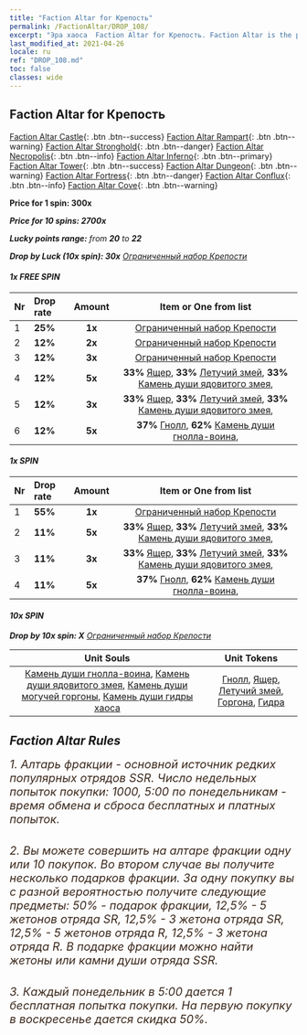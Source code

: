```yaml
---
title: "Faction Altar for Крепость"
permalink: /FactionAltar/DROP_108/
excerpt: "Эра хаоса  Faction Altar for Крепость. Faction Altar is the primary method for obtaining SSR units from the popular faction. Limited to 1,000 purchases each week. The popular faction changes at 05:00 every Monday. Purchase attempts and free purchase attempts will also reset then."
last_modified_at: 2021-04-26
locale: ru
ref: "DROP_108.md"
toc: false
classes: wide
---
```


##  Faction Altar for **Крепость**

  [Faction Altar Castle](/ru/FactionAltar/DROP_101/){: .btn .btn--success} [Faction Altar Rampart](/ru/FactionAltar/DROP_102/){: .btn .btn--warning} [Faction Altar Stronghold](/ru/FactionAltar/DROP_103/){: .btn .btn--danger} [Faction Altar Necropolis](/ru/FactionAltar/DROP_104/){: .btn .btn--info} [Faction Altar Inferno](/ru/FactionAltar/DROP_105/){: .btn .btn--primary} [Faction Altar Tower](/ru/FactionAltar/DROP_106/){: .btn .btn--success} [Faction Altar Dungeon](/ru/FactionAltar/DROP_107/){: .btn .btn--warning} [Faction Altar Fortress](/ru/FactionAltar/DROP_108/){: .btn .btn--danger} [Faction Altar Conflux](/ru/FactionAltar/DROP_109/){: .btn .btn--info} [Faction Altar Cove](/ru/FactionAltar/DROP_112/){: .btn .btn--warning} 

  **Price for 1 spin: 300x** <i class="fas fa-gem"/>

  **Price for 10 spins: 2700x** <i class="fas fa-gem"/>

  **Lucky points range:** from **20** to **22**

  **Drop by Luck (10x spin): 30x** [Ограниченный набор Крепости](/ItemsRU/con_2142/)

####  1x FREE SPIN 

  |    Nr    |  Drop rate  |  Amount   |   Item or One from list  |
  |:---------|:------------|:---------:|:------------------------:|
  | 1 | **25%** | **1x** | [Ограниченный набор Крепости](/ItemsRU/con_2142/) |
  | 2 | **12%** | **2x** | [Ограниченный набор Крепости](/ItemsRU/con_2142/) |
  | 3 | **12%** | **3x** | [Ограниченный набор Крепости](/ItemsRU/con_2142/) |
  | 4 | **12%** | **5x** |  **33%** [Ящер](/ItemsRU/unt_254/),  **33%** [Летучий змей](/ItemsRU/unt_255/),  **33%** [Камень души ядовитого змея](/ItemsRU/unt_337/),  |
  | 5 | **12%** | **3x** |  **33%** [Ящер](/ItemsRU/unt_254/),  **33%** [Летучий змей](/ItemsRU/unt_255/),  **33%** [Камень души ядовитого змея](/ItemsRU/unt_337/),  |
  | 6 | **12%** | **5x** |  **37%** [Гнолл](/ItemsRU/unt_253/),  **62%** [Камень души гнолла-воина](/ItemsRU/unt_336/),  |


####  1x SPIN 

  |    Nr    |  Drop rate  |  Amount   |   Item or One from list  |
  |:---------|:------------|:---------:|:------------------------:|
  | 1 | **55%** | **1x** | [Ограниченный набор Крепости](/ItemsRU/con_2142/) |
  | 2 | **11%** | **5x** |  **33%** [Ящер](/ItemsRU/unt_254/),  **33%** [Летучий змей](/ItemsRU/unt_255/),  **33%** [Камень души ядовитого змея](/ItemsRU/unt_337/),  |
  | 3 | **11%** | **3x** |  **33%** [Ящер](/ItemsRU/unt_254/),  **33%** [Летучий змей](/ItemsRU/unt_255/),  **33%** [Камень души ядовитого змея](/ItemsRU/unt_337/),  |
  | 4 | **11%** | **5x** |  **37%** [Гнолл](/ItemsRU/unt_253/),  **62%** [Камень души гнолла-воина](/ItemsRU/unt_336/),  |


####  10x SPIN 

  **Drop by 10x spin: X** [Ограниченный набор Крепости](/ItemsRU/con_2142/)

  |    Unit Souls    |  Unit Tokens  |
  |:----------------:|:-------------:|
  | [Камень души гнолла-воина](/ItemsRU/unt_336/), [Камень души ядовитого змея](/ItemsRU/unt_337/), [Камень души могучей горгоны](/ItemsRU/unt_339/), [Камень души гидры хаоса](/ItemsRU/unt_341/) | [Гнолл](/ItemsRU/unt_253/), [Ящер](/ItemsRU/unt_254/), [Летучий змей](/ItemsRU/unt_255/), [Горгона](/ItemsRU/unt_257/), [Гидра](/ItemsRU/unt_259/) |



## Faction Altar Rules

  <span style="color: #3c2a1e;font-size:20px">1. Алтарь фракции - основной источник редких популярных отрядов SSR. Число недельных попыток покупки: 1000, 5:00 по понедельникам - время обмена и сброса бесплатных и платных попыток.</span><br/>

<br/>  <span style="color: #3c2a1e;font-size:20px">2. Вы можете совершить на алтаре фракции одну или 10 покупок. Во втором случае вы получите несколько подарков фракции. За одну покупку вы с разной вероятностью получите следующие предметы: 50% - подарок фракции, 12,5% - 5 жетонов отряда SR, 12,5% - 3 жетона отряда SR, 12,5% - 5 жетонов отряда R, 12,5% - 3 жетона отряда R. В подарке фракции можно найти жетоны или камни души отряда SSR.</span>

<br/>  <span style="color: #3c2a1e;font-size:20px">3. Каждый понедельник в 5:00 дается 1 бесплатная попытка покупки. На первую покупку в воскресенье дается скидка 50%.</span><br/>

<br/>